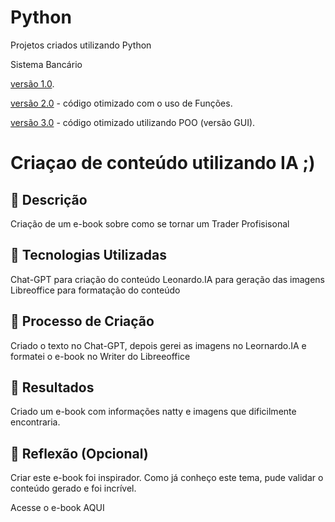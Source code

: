 # Python
Projetos criados utilizando Python

Sistema Bancário

  [versão 1.0](https://github.com/viruel1970/Python/blob/main/Sistema%20Bancariov1.py).
  
  [versão 2.0](https://github.com/viruel1970/Python/blob/main/Sistema%20Bancariov2.py) - código otimizado com o uso de Funções.

  [versão 3.0](https://github.com/viruel1970/Python/blob/main/Sistema%20Bancariov3.py) - código otimizado utilizando POO (versão GUI).

# Criaçao de conteúdo utilizando IA ;)

## 📒 Descrição
Criação de um e-book sobre como se tornar um Trader Profisisonal

## 🤖 Tecnologias Utilizadas
Chat-GPT para criação do conteúdo
Leonardo.IA para geração das imagens
Libreoffice para formatação do conteúdo

## 🧐 Processo de Criação
Criado o texto no Chat-GPT, depois gerei as imagens no Leornardo.IA e formatei o e-book no Writer do Libreeoffice

## 🚀 Resultados
Criado um e-book com informações natty e imagens que dificilmente encontraria.

## 💭 Reflexão (Opcional)
Criar este e-book foi inspirador. Como já conheço este tema, pude validar o conteúdo gerado e foi incrível.

Acesse o e-book AQUI
